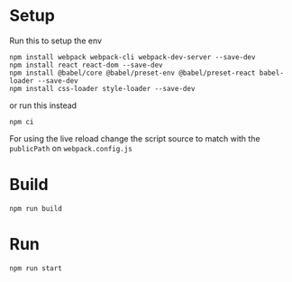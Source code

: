 # Setup

Run this to setup the env

    npm install webpack webpack-cli webpack-dev-server --save-dev
    npm install react react-dom --save-dev
    npm install @babel/core @babel/preset-env @babel/preset-react babel-loader --save-dev
    npm install css-loader style-loader --save-dev

or run this instead
    
    npm ci

For using the live reload change the script source to match with the `publicPath` on `webpack.config.js`

# Build

    npm run build

# Run

    npm run start